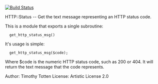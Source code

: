 
[![Build Status](https://travis-ci.org/supernovus/perl6-htto-status.png)](https://travis-ci.org/supernovus/perl6-http-status)

HTTP::Status -- Get the text message representing an HTTP status code.

This is a module that exports a single subroutine:
```perl6
  get_http_status_msg()
```
It's usage is simple:
```perl6
  get_http_status_msg($code);
```
Where $code is the numeric HTTP status code, such as 200 or 404.
It will return the text message that the code represents.

Author: Timothy Totten
License: Artistic License 2.0


